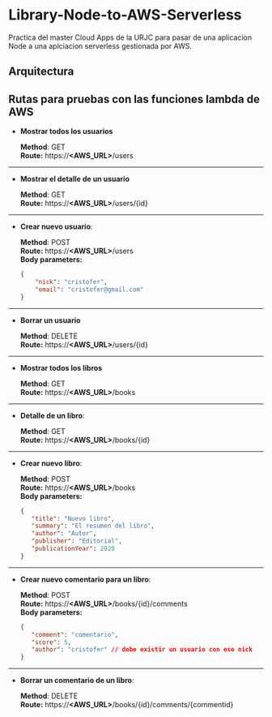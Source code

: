 # Library-Node-to-AWS-Serverless

Practica del master Cloud Apps de la URJC para pasar de una aplicacion Node a una aplciacion serverless gestionada por AWS.

## Arquitectura



## Rutas para pruebas con las funciones lambda de AWS

* **Mostrar todos los usuarios**

  **Method**: GET <br/>
  **Route:** https://**<AWS_URL>**/users <br/>
  
---

* **Mostrar el detalle de un usuario**

  **Method**: GET <br/>
  **Route:** https://**<AWS_URL>**/users/{id} <br/>

---

* **Crear nuevo usuario**:
  
   **Method**: POST <br/>
   **Route:** https://**<AWS_URL>**/users <br/>
   **Body parameters:** <br/>
     ```json
     {
         "nick": "cristofer",
         "email": "cristofer@gmail.com"
     }
     ```

---

* **Borrar un usuario**

  **Method**: DELETE <br/>
  **Route:** https://**<AWS_URL>**/users/{id} <br/>

---

* **Mostrar todos los libros**

  **Method**: GET <br/>
  **Route:** https://**<AWS_URL>**/books <br/>
  
---

* **Detalle de un libro**:

  **Method**: GET <br/>
  **Route:** https://**<AWS_URL>**/books/{id} <br/>
  
---

* **Crear nuevo libro**:

  **Method**: POST <br/>
  **Route:** https://**<AWS_URL>**/books <br/>
  **Body parameters:** <br/>
     ```json
    {
        "title": "Nuevo libro",
        "summary": "El resumen del libro",
        "author": "Autor",
        "publisher": "Editorial",
        "publicationYear": 2020
    }
     ```
  
---

* **Crear nuevo comentario para un libro**:

  **Method**: POST <br/>
  **Route:** https://**<AWS_URL>**/books/{id}/comments <br/>
  **Body parameters:** <br/>
     ```json
    {
        "comment": "comentario",
        "score": 5,
        "author": "cristofer" // debe existir un usuario con ese nick
    }
     ```
  
---

* **Borrar un comentario de un libro**:

  **Method**: DELETE <br/>
  **Route:** https://**<AWS_URL>**/books/{id}/comments/{commentid} <br/>